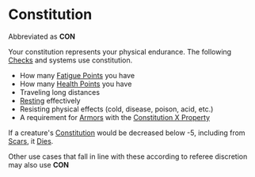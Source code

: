 # Constitution

Abbreviated as **CON**

Your constitution represents your physical endurance. The following [Checks](../../Game%20Procedures/Check.md) and systems use constitution.

* How many [Fatigue Points](../Derived%20Statistics/Fatigue%20Points.md) you have
* How many [Health Points](../Derived%20Statistics/Health%20Points.md) you have 
* Traveling long distances
* [Resting](../../Game%20Procedures/Resting.md) effectively 
* Resisting physical effects (cold, disease, poison, acid, etc.)
* A requirement for [Armors](../../Items/Equipment/Armor.md) with the [Constitution X Property](../../Items/Equipment/Individual%20Item%20Cards/Armors/Armor%20Properties/Constitution%20X%20Property.md)

If a creature's [Constitution](Constitution.md) would be decreased below -5, including from [Scars](../Derived%20Statistics/Scars.md), it [Dies](../../Conditions/Dying.md#Dead).

Other use cases that fall in line with these according to referee discretion may also use **CON**
